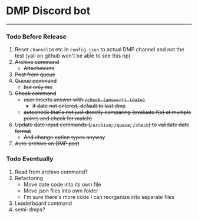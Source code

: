 # DMP Discord bot

---
### Todo Before Release
1. Reset `channelId` etc in `config.json` to actual DMP channel and not the test (yall on github won't be able to see this rip)
2. ~~Archive command~~
    * ~~Attachments~~
3. ~~Post from queue~~
4. ~~Queue command~~
    * ~~but only me~~
5. ~~Check command~~
    * ~~user inserts answer with `/check (answer*) (date)`~~
      * ~~if date not entered, default to last dmp~~
    * ~~autocheck that's not just directly comparing (evaluate f(x) at multiple points and check for match)~~
6. ~~Update date input commands (`/archive`, `/queue`, `/check`) to validate date format~~
    * ~~And change option types anyway~~
7. ~~Auto-archive on DMP post~~

### Todo Eventually
1. Read from archive command?
2. Refactoring
    * Move date code into its own file
    * Move json files into own folder
    * I'm sure there's more code I can reorganize into separate files
3. Leaderboard command
4. semi-dmps?